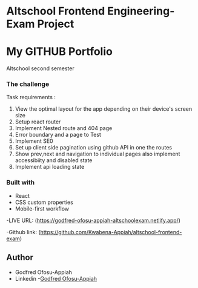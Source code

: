 # Altschool Frontend Engineering- Exam Project

# My GITHUB Portfolio

 Altschool second semester 
 
### The challenge

Task requirements :

1. View the optimal layout for the app depending on their device's screen size
2. Setup react router
3. Implement Nested route and 404 page
4. Error boundary and a page to Test
5. Implement SE0
5. Set up client side pagination using github API in one the routes
6. Show prev,next and navigation to individual pages also implement accessibiity and disabled state
7. Implement api loading state

### Built with

- React
- CSS custom properties
- Mobile-first workflow

-LIVE URL: (https://godfred-ofosu-appiah-altschoolexam.netlify.app/)

-Github link: (https://github.com/Kwabena-Appiah/altschool-frontend-exam)

## Author

- Godfred Ofosu-Appiah
- Linkedin -[Godfred Ofosu-Appiah](https://www.linkedin.com/in/godfred-ofosu-appiah)
  



